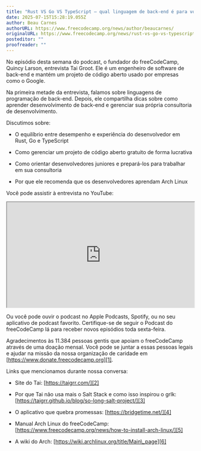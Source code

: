 ```yaml
---
title: "Rust VS Go VS TypeScript – qual linguagem de back-end é para você? Com Tai Groot [Podcast #176]"
date: 2025-07-15T15:28:19.055Z
author: Beau Carnes
authorURL: https://www.freecodecamp.org/news/author/beaucarnes/
originalURL: https://www.freecodecamp.org/news/rust-vs-go-vs-typescript-which-back-end-language-is-for-you-with-tai-groot-podcast-176/
posteditor: ""
proofreader: ""
---
```


No episódio desta semana do podcast, o fundador do freeCodeCamp, Quincy Larson, entrevista Tai Groot. Ele é um engenheiro de software de back-end e mantém um projeto de código aberto usado por empresas como o Google.

<!-- mais -->

Na primeira metade da entrevista, falamos sobre linguagens de programação de back-end. Depois, ele compartilha dicas sobre como aprender desenvolvimento de back-end e gerenciar sua própria consultoria de desenvolvimento.

Discutimos sobre:

- O equilíbrio entre desempenho e experiência do desenvolvedor em Rust, Go e TypeScript

- Como gerenciar um projeto de código aberto gratuito de forma lucrativa

- Como orientar desenvolvedores juniores e prepará-los para trabalhar em sua consultoria

- Por que ele recomenda que os desenvolvedores aprendam Arch Linux

Você pode assistir à entrevista no YouTube:

<iframe width="560" height="315" src="https://www.youtube.com/embed/yDhCweudqyY" style="aspect-ratio: 16 / 9; width: 100%; height: auto;" title="YouTube video player" allow="accelerometer; autoplay; clipboard-write; encrypted-media; gyroscope; picture-in-picture; web-share" referrerpolicy="strict-origin-when-cross-origin" allowfullscreen="" loading="lazy"></iframe>

Ou você pode ouvir o podcast no Apple Podcasts, Spotify, ou no seu aplicativo de podcast favorito. Certifique-se de seguir o Podcast do freeCodeCamp lá para receber novos episódios toda sexta-feira.

Agradecimentos às 11.384 pessoas gentis que apoiam o freeCodeCamp através de uma doação mensal. Você pode se juntar a essas pessoas legais e ajudar na missão da nossa organização de caridade em [https://www.donate.freecodecamp.org][1].

Links que mencionamos durante nossa conversa:

- Site do Tai: [https://taigrr.com/][2]

- Por que Tai não usa mais o Salt Stack e como isso inspirou o grlk: [https://taigrr.github.io/blog/so-long-salt-project/][3]

- O aplicativo que quebra promessas: [https://bridgetime.net/][4]

- Manual Arch Linux do freeCodeCamp: [https://www.freecodecamp.org/news/how-to-install-arch-linux/][5]

- A wiki do Arch: [https://wiki.archlinux.org/title/Main\_page][6]

[1]: https:/www.donate.freecodecamp.xn--orgLinks-js49ba
[2]: https://taigrr.com/%EF%BF%BC-
[3]: https://taigrr.github.io/blog/so-long-salt-project/%EF%BF%BC-
[4]: https://bridgetime.net/%EF%BF%BC-
[5]: https://www.freecodecamp.org/news/how-to-install-arch-linux/%EF%BF%BC-
[6]: https://wiki.archlinux.org/title/Main_page

